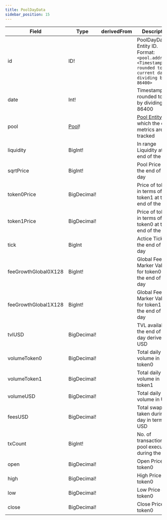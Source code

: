 ```yaml
---
title: PoolDayData
sidebar_position: 15
---
```


|Field|Type|derivedFrom|Description|
|-|-|-|-|
|id | ID! | | PoolDayData Entity ID. Format: `<pool.address>-<Timestamp rounded to current day by dividing by 86400>` |
|date | Int! | | Timestamp rounded to hour by dividing by 86400 |
|pool | [Pool](./pool)! | | [Pool Entity](./pool) for which the daily metrics are tracked |
|liquidity | BigInt! | | In range Liquidity at the end of the day |
|sqrtPrice | BigInt! | | Pool Price at the end of the day |
|token0Price | BigDecimal! | | Price of token0 in terms of token1 at the end of the day |
|token1Price | BigDecimal! | | Price of token1 in terms of token0 at the end of the day |
|tick | BigInt | | Actice Tick at the end of the day |
|feeGrowthGlobal0X128 | BigInt! | | Global Fee Marker Value for token0 at the end of the day |
|feeGrowthGlobal1X128 | BigInt! | | Global Fee Marker Value for token1 at the end of the day |
|tvlUSD | BigDecimal! | | TVL available at the end of the day derived in USD |
|volumeToken0 | BigDecimal! | | Total daily volume in token0 |
|volumeToken1 | BigDecimal! | | Total daily volume in token1 |
|volumeUSD | BigDecimal! | | Total daily volume in USD |
|feesUSD | BigDecimal! | | Total swap fee taken during the day in terms of USD |
|txCount | BigInt! | | No. of transactions in pool executed during the day |
|open | BigDecimal! | | Open Price of token0 |
|high | BigDecimal! | | High Price of token0 |
|low | BigDecimal! | | Low Price of token0 |
|close | BigDecimal! | | Close Price of token0 |